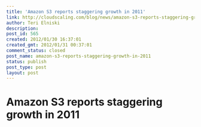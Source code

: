 ```yaml
---
title: 'Amazon S3 reports staggering growth in 2011'
link: http://cloudscaling.com/blog/news/amazon-s3-reports-staggering-growth-in-2011/
author: Teri Elniski
description: 
post_id: 565
created: 2012/01/30 16:37:01
created_gmt: 2012/01/31 00:37:01
comment_status: closed
post_name: amazon-s3-reports-staggering-growth-in-2011
status: publish
post_type: post
layout: post
---
```


# Amazon S3 reports staggering growth in 2011

